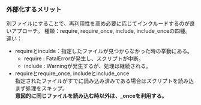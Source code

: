 ### 外部化するメリット
別ファイルにすることで、再利用性を高め必要に応じてインクルードするのが良いアプローチ。
種類：require, require_once, include, include_onceの四種。
違い：
- requireとinculde：指定したファイルが見つからなかった時の挙動にある。
  - require : FatalErrorが発生し、スクリプトが中断。
  - include : Warningが発生するが、処理は継続される。
- requireとrequire_once, includeとinclude_once  
指定されたファイルがすでに読み込み済みである場合はスクリプトを読み込まず処理をスキップ。  
**意図的に同じファイルを読み込む時以外は、_onceを利用する。**
